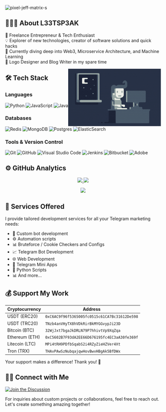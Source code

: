![pixel-jeff-matrix-s](https://github.com/user-attachments/assets/a705dda2-172a-45d8-99ef-b86bbceaaf87)

## 👨🏻‍💻 About L33TSP3AK

🚀 Freelance Entrepreneur & Tech Enthusiast\
💡 Explorer of new technologies, creator of software solutions and quick hacks\
🌱 Currently diving deep into Web3, Microservice Architecture, and Machine Learning\
🎨 Logo Designer and Blog Writer in my spare time


<img alt="Night Coding" src="https://raw.githubusercontent.com/AVS1508/AVS1508/master/assets/Night-Coding.gif" align="right"/>

## 🛠 Tech Stack

### Languages
![Python](https://img.shields.io/badge/python-3670A0?style=for-the-badge&logo=python&logoColor=ffdd54)
![JavaScript](https://img.shields.io/badge/javascript-%23323330.svg?style=for-the-badge&logo=javascript&logoColor=%23F7DF1E)
![Java](https://img.shields.io/badge/java-%23ED8B00.svg?style=for-the-badge&logo=java&logoColor=white)

### Databases
![Redis](https://img.shields.io/badge/redis-%23DD0031.svg?style=for-the-badge&logo=redis&logoColor=white)
![MongoDB](https://img.shields.io/badge/MongoDB-%234ea94b.svg?style=for-the-badge&logo=mongodb&logoColor=white)
![Postgres](https://img.shields.io/badge/postgres-%23316192.svg?style=for-the-badge&logo=postgresql&logoColor=white)
![ElasticSearch](https://img.shields.io/badge/-ElasticSearch-005571?style=for-the-badge&logo=elasticsearch)

### Tools & Version Control
![Git](https://img.shields.io/badge/git-%23F05033.svg?style=for-the-badge&logo=git&logoColor=white)
![GitHub](https://img.shields.io/badge/github-%23121011.svg?style=for-the-badge&logo=github&logoColor=white)
![Visual Studio Code](https://img.shields.io/badge/Visual%20Studio%20Code-0078d7.svg?style=for-the-badge&logo=visual-studio-code&logoColor=white)
![Jenkins](https://img.shields.io/badge/jenkins-%232C5263.svg?style=for-the-badge&logo=jenkins&logoColor=white)
![Bitbucket](https://img.shields.io/badge/bitbucket-%230047B3.svg?style=for-the-badge&logo=bitbucket&logoColor=white)
![Adobe](https://img.shields.io/badge/adobe-%23FF0000.svg?style=for-the-badge&logo=adobe&logoColor=white)

## ⚙️ GitHub Analytics

<p align="center">
  <a href="https://github.com/L33TSP3AK">
    <img height="180em" src="https://github-readme-stats-eight-theta.vercel.app/api?username=Adityakanoi2001&show_icons=true&theme=algolia&include_all_commits=true&count_private=true"/>
  </a>
  <a href="https://github.com/L33TSP3AK">
    <img height="180em" src="https://github-readme-stats-eight-theta.vercel.app/api/top-langs/?username=Adityakanoi2001&layout=compact&langs_count=8&theme=algolia"/>
  </a>
</p>

<p align="center">
  <img height="180em" src="https://github-readme-streak-stats.herokuapp.com/?user=L33TSP3AK&theme=dark&hide_border=true"/>
</p>

## 💼 Services Offered

I provide tailored development services for all your Telegram marketing needs:

- 🤖 Custom bot development
- ⚙️ Automation scripts
- 📊 Bruteforce / Cookie Checkers and Configs
- 📈 Telegram Bot Development
- 🌐 Web Development
- 🔗 Telegram Mini Apps
- 🐍 Python Scripts
- 📊 And more...

## 💰 Support My Work

| Cryptocurrency | Address |
|----------------|---------|
| USDT (ERC20) | `0xC6AC9f96f5365005fc0515c61CA7Bc31612De598` |
| USDT (TRC20) | `TNzb4anVHyTX8hVDkRirBkMYGGvypJi23D` |
| Bitcoin (BTC) | `32WjJxt7bgaJkDRLN79P7hhivtVp9XqZqa` |
| Ethereum (ETH) | `0xC5602B7F93dA2EE66D676195fc4EC3aA30fe369f` |
| Litecoin (LTC) | `MPi4tRH9PDfbSqabS2i4RZyZieHZVer4Xt` |
| Tron (TRX) | `THAvPAwSzNubqajqwHovBwvHBgAk5BfDWx` |

Your support makes a difference! Thank you! 🙏

## 🤝🏻 Connect with Me

[![Join the Discussion](https://github.com/user-attachments/assets/8bdf8ab1-2334-4120-b8b1-0530ce783995)](https://github.com/L33TSP3AK/L33TSP3AK/discussions)

For inquiries about custom projects or collaborations, feel free to reach out. Let's create something amazing together!
